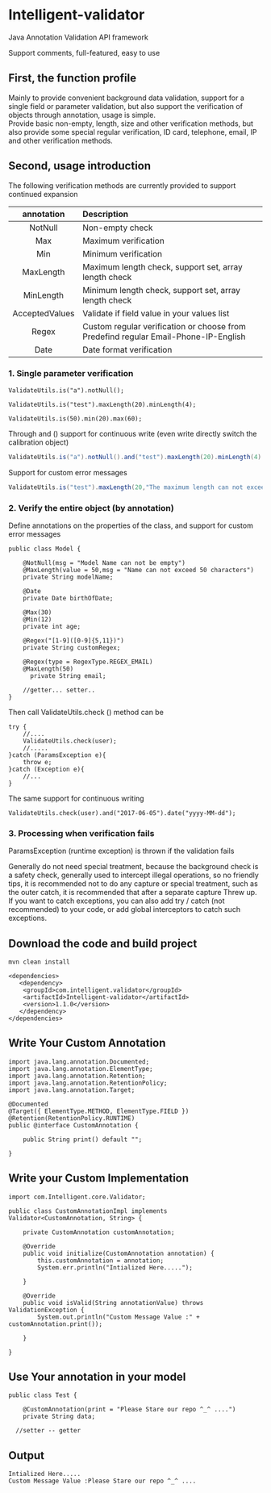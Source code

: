 # Intelligent-validator
<p> Java Annotation Validation API framework </p>
<p> Support comments, full-featured, easy to use </p>

## First, the function profile
Mainly to provide convenient background data validation, support for a single field or parameter validation, but also support the verification of objects through annotation, usage is simple. <br>
Provide basic non-empty, length, size and other verification methods, but also provide some special regular verification, ID card, telephone, email, IP and other verification methods.

## Second, usage introduction
The following verification methods are currently provided to support continued expansion

  | annotation       | Description    |
  | :---------: | :------ |
  | NotNull | Non-empty check |
  | Max | Maximum verification |
  | Min | Minimum verification |
  | MaxLength | Maximum length check, support set, array length check |
  | MinLength | Minimum length check, support set, array length check ||
  | AcceptedValues | Validate if field value in your values list |
  | Regex | Custom regular verification or choose from Predefind regular Email-Phone-IP-English|
  | Date | Date format verification |

### 1. Single parameter verification
```
ValidateUtils.is("a").notNull();
 
ValidateUtils.is("test").maxLength(20).minLength(4);
 
ValidateUtils.is(50).min(20).max(60);
```

Through and () support for continuous write (even write directly switch the calibration object)

```java
ValidateUtils.is("a").notNull().and("test").maxLength(20).minLength(4).and(50).min(20).max(60);
```
Support for custom error messages

```java
ValidateUtils.is("test").maxLength(20,"The maximum length can not exceed 20 words").minLength(4,"The minimum length can not be less than 4 words");
```
### 2. Verify the entire object (by annotation)
Define annotations on the properties of the class, and support for custom error messages
```
public class Model {

    @NotNull(msg = "Model Name can not be empty")
    @MaxLength(value = 50,msg = "Name can not exceed 50 characters")
    private String modelName;

    @Date
    private Date birthOfDate;

    @Max(30)
    @Min(12)
    private int age;

    @Regex("[1-9]([0-9]{5,11})")
    private String customRegex;
    
    @Regex(type = RegexType.REGEX_EMAIL)
    @MaxLength(50)
	  private String email; 
    
    //getter... setter..
}
```

Then call ValidateUtils.check () method can be

```
try {
    //....
    ValidateUtils.check(user);
    //.....
}catch (ParamsException e){
    throw e;
}catch (Exception e){
    //...
}
```

The same support for continuous writing

```
ValidateUtils.check(user).and("2017-06-05").date("yyyy-MM-dd");
```

### 3. Processing when verification fails
ParamsException (runtime exception) is thrown if the validation fails

Generally do not need special treatment, because the background check is a safety check, generally used to intercept illegal operations, so no friendly tips, it is recommended not to do any capture or special treatment, such as the outer catch, it is recommended that after a separate capture Threw up. <br>
If you want to catch exceptions, you can also add try / catch (not recommended) to your code, or add global interceptors to catch such exceptions. <br>


## Download the code and build project 
```mvn clean install```

```
<dependencies>
   <dependency>
	<groupId>com.intelligent.validator</groupId>
	<artifactId>Intelligent-validator</artifactId>
	<version>1.1.0</version>
   </dependency>
</dependencies>
```


## Write Your Custom Annotation 

```
import java.lang.annotation.Documented;
import java.lang.annotation.ElementType;
import java.lang.annotation.Retention;
import java.lang.annotation.RetentionPolicy;
import java.lang.annotation.Target;

@Documented
@Target({ ElementType.METHOD, ElementType.FIELD })
@Retention(RetentionPolicy.RUNTIME)
public @interface CustomAnnotation {
	
	public String print() default "";

}
```

## Write your Custom Implementation 

```
import com.Intelligent.core.Validator;

public class CustomAnnotationImpl implements Validator<CustomAnnotation, String> {

	private CustomAnnotation customAnnotation;

	@Override
	public void initialize(CustomAnnotation annotation) {
		this.customAnnotation = annotation;
		System.err.println("Intialized Here.....");

	}

	@Override
	public void isValid(String annotationValue) throws ValidationException {
		System.out.println("Custom Message Value :" + customAnnotation.print());

	}

}
```

## Use Your annotation in your model
```
public class Test {

	@CustomAnnotation(print = "Please Stare our repo ^_^ ....")
	private String data;
  
  //setter -- getter

```

## Output 

```
Intialized Here.....
Custom Message Value :Please Stare our repo ^_^ ....

```





